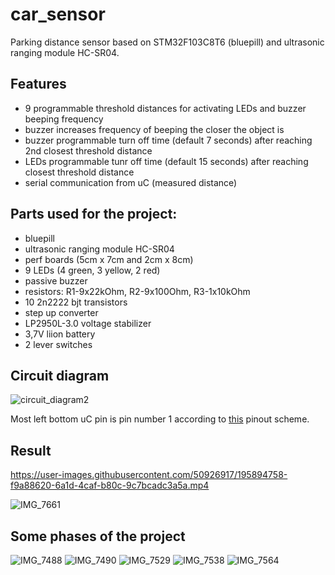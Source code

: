 # car_sensor

Parking distance sensor based on STM32F103C8T6 (bluepill) and ultrasonic ranging module HC-SR04.

## Features
* 9 programmable threshold distances for activating LEDs and buzzer beeping frequency
* buzzer increases frequency of beeping the closer the object is
* buzzer programmable turn off time (default 7 seconds) after reaching 2nd closest threshold distance
* LEDs programmable tunr off time (default 15 seconds) after reaching closest threshold distance
* serial communication from uC (measured distance)

## Parts used for the project:
- bluepill
- ultrasonic ranging module HC-SR04
- perf boards (5cm x 7cm and 2cm x 8cm)
- 9 LEDs (4 green, 3 yellow, 2 red)
- passive buzzer
- resistors: R1-9x22kOhm, R2-9x100Ohm, R3-1x10kOhm
- 10 2n2222 bjt transistors
- step up converter
- LP2950L-3.0 voltage stabilizer
- 3,7V liion battery
- 2 lever switches

## Circuit diagram
![circuit_diagram2](https://user-images.githubusercontent.com/50926917/195899854-2f93d8c8-aa93-4b6f-ac7e-031f0b7524ff.png)

Most left bottom uC pin is pin number 1 according to [this](https://microcontrollerslab.com/wp-content/uploads/2021/01/STM32F103C8T6-Blue-Pill-pinout-diagram.jpg) pinout scheme.
## Result

https://user-images.githubusercontent.com/50926917/195894758-f9a88620-6a1d-4caf-b80c-9c7bcadc3a5a.mp4

![IMG_7661](https://user-images.githubusercontent.com/50926917/195894881-3d54f708-f250-4389-818b-b17fd596cbd0.JPG)

## Some phases of the project

![IMG_7488](https://user-images.githubusercontent.com/50926917/195903284-2c581efa-e2d6-47ab-8646-a5a8f409c5f8.jpg)
![IMG_7490](https://user-images.githubusercontent.com/50926917/195903293-c4baf59a-b578-49e4-9cb2-843dcf789078.jpg)
![IMG_7529](https://user-images.githubusercontent.com/50926917/195903294-dcf2f4ef-7506-4e6b-8bec-689187d31590.jpg)
![IMG_7538](https://user-images.githubusercontent.com/50926917/195903296-46073646-9d16-41d1-b7c2-0980b71bc7e8.jpg)
![IMG_7564](https://user-images.githubusercontent.com/50926917/195903299-35b5b8d2-b9ba-4245-900d-ad9afd646328.JPG)


